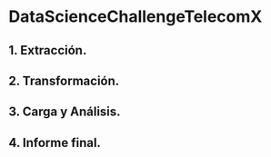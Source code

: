 # DataScienceChallengeTelecomX
## 1. Extracción.

## 2. Transformación.

## 3. Carga y Análisis.

## 4. Informe final.
